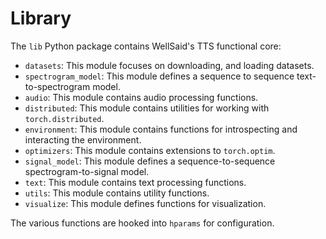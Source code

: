 # Library

The `lib` Python package contains WellSaid's TTS functional core:

- `datasets`: This module focuses on downloading, and loading datasets.
- `spectrogram_model`: This module defines a sequence to sequence text-to-spectrogram model.
- `audio`: This module contains audio processing functions.
- `distributed`: This module contains utilities for working with `torch.distributed`.
- `environment`: This module contains functions for introspecting and interacting the environment.
- `optimizers`: This module contains extensions to `torch.optim`.
- `signal_model`: This module defines a sequence-to-sequence spectrogram-to-signal model.
- `text`: This module contains text processing functions.
- `utils`: This module contains utility functions.
- `visualize`: This module defines functions for visualization.

The various functions are hooked into `hparams` for configuration.
